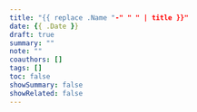 ```yaml
---
title: "{{ replace .Name "-" " " | title }}"
date: {{ .Date }}
draft: true
summary: ""
note: ""
coauthors: []
tags: []
toc: false
showSummary: false
showRelated: false
---
```

